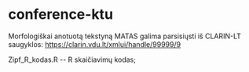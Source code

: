 # conference-ktu

Morfologiškai anotuotą tekstyną MATAS galima parsisiųsti iš CLARIN-LT saugyklos:
https://clarin.vdu.lt/xmlui/handle/99999/9

Zipf_R_kodas.R -- R skaičiavimų kodas;

